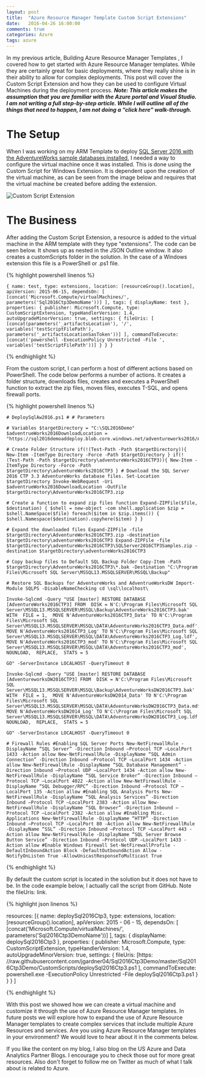 ```yaml
---
layout: post
title:  "Azure Resource Manager Template Custom Script Extensions"
date:   2016-04-26 16:00:00
comments: true
categories: Azure
tags: azure
---
```

In my previous article, Building Azure Resource Manager Templates , I covered how to get started with Azure Resource Manager templates.  While they are certainly great for basic deployments, where they really shine is in their ability to allow for complex deployments.  This post will cover the Custom Script Extension and how they can be used to configure Virtual Machines during the deployment process. ***Note: This article makes the assumption that you are familiar with the Azure portal and Visual Studio.  I am not writing a full step-by-step article.  While I will outline all of the things that need to happen, I am not doing a “click here” walk-through.***

# The Setup
When I was working on my ARM Template to deploy [SQL Server 2016 with the AdventureWorks sample databases installed](https://github.com/jgardner04/ARM-Templates/tree/master/Sql2016Ctp3Demo), I needed a way to configure the virtual machine once it was installed.  This is done using the Custom Script for Windows Extension.  It is dependent upon the creation of the virtual machine, as can be seen from the image below and requires that the virtual machine be created before adding the extension.

![Custom Script Extension](//btco.azureedge.net/gallery-800/customscriptextension.png)

# The Business
After adding the Custom Script Extension, a resource is added to the virtual machine in the ARM template with they type "extensions".  The code can be seen below.  It shows up as nested in the JSON Outline window.  It also creates a customScripts folder in the solution.  In the case of a Windows extension this file is a PowerShell or .ps1 file.

{% highlight powershell linenos %}

    { name: test, type: extensions, location: [resourceGroup().location], apiVersion: 2015-06-15, dependsOn: [ [concat('Microsoft.Compute/virtualMachines/', parameters('Sql2016Ctp3DemoName'))] ], tags: { displayName: test }, properties: { publisher: Microsoft.Compute, type: CustomScriptExtension, typeHandlerVersion: 1.4, autoUpgradeMinorVersion: true, settings: { fileUris: [ [concat(parameters('_artifactsLocation'), '/', variables('testScriptFilePath'), parameters('_artifactsLocationSasToken'))] ], commandToExecute: [concat('powershell -ExecutionPolicy Unrestricted -File ', variables('testScriptFilePath'))] } } }

{% endhighlight %}

From the custom script, I can perform a host of different actions based on PowerShell.  The code below performs a number of actions.  It creates a folder structure, downloads files, creates and executes a PowerShell function to extract the zip files, moves files, executes T-SQL, and opens firewall ports.

{% highlight powershell linenos %}

    # DeploySqlAw2016.ps1 # # Parameters

    # Variables $targetDirectory = "C:\SQL2016Demo" $adventrueWorks2016DownloadLocation = "https://sql2016demoaddeploy.blob.core.windows.net/adventureworks2016/AdventureWorks2016CTP3.zip"

    # Create Folder Structure if(!(Test-Path -Path $targetDirectory)){ New-Item -ItemType Directory -Force -Path $targetDirectory } if(!(Test-Path -Path $targetDirectory\adventureWorks2016CTP3)){ New-Item -ItemType Directory -Force -Path $targetDirectory\adventureWorks2016CTP3 } # Download the SQL Server 2016 CTP 3.3 AdventureWorks database files. Set-Location $targetDirectory Invoke-WebRequest -Uri $adventrueWorks2016DownloadLocation -OutFile $targetDirectory\AdventureWorks2016CTP3.zip

    # Create a function to expand zip files function Expand-ZIPFile($file, $destination) { $shell = new-object -com shell.application $zip = $shell.NameSpace($file) foreach($item in $zip.items()) { $shell.Namespace($destination).copyhere($item) } }

    # Expand the downloaded files Expand-ZIPFile -file $targetDirectory\AdventureWorks2016CTP3.zip -destination $targetDirectory\adventureWorks2016CTP3 Expand-ZIPFile -file $targetDirectory\adventureWorks2016CTP3\SQLServer2016CTP3Samples.zip -destination $targetDirectory\adventureWorks2016CTP3

    # Copy backup files to Default SQL Backup Folder Copy-Item -Path $targetDirectory\AdventureWorks2016CTP3\*.bak -Destination "C:\Program Files\Microsoft SQL Server\MSSQL13.MSSQLSERVER\MSSQL\Backup"

    # Restore SQL Backups for AdventureWorks and AdventrueWorksDW Import-Module SQLPS -DisableNameChecking cd \sql\localhost\

    Invoke-Sqlcmd -Query "USE [master] RESTORE DATABASE [AdventureWorks2016CTP3] FROM  DISK = N'C:\Program Files\Microsoft SQL Server\MSSQL13.MSSQLSERVER\MSSQL\Backup\AdventureWorks2016CTP3.bak' WITH  FILE = 1,  MOVE N'AdventureWorks2016CTP3_Data' TO N'C:\Program Files\Microsoft SQL Server\MSSQL13.MSSQLSERVER\MSSQL\DATA\AdventureWorks2016CTP3_Data.mdf',  MOVE N'AdventureWorks2016CTP3_Log' TO N'C:\Program Files\Microsoft SQL Server\MSSQL13.MSSQLSERVER\MSSQL\DATA\AdventureWorks2016CTP3_Log.ldf',  MOVE N'AdventureWorks2016CTP3_mod' TO N'C:\Program Files\Microsoft SQL Server\MSSQL13.MSSQLSERVER\MSSQL\DATA\AdventureWorks2016CTP3_mod',  NOUNLOAD,  REPLACE,  STATS = 5

    GO" -ServerInstance LOCALHOST -QueryTimeout 0

    Invoke-Sqlcmd -Query "USE [master] RESTORE DATABASE [AdventureworksDW2016CTP3] FROM  DISK = N'C:\Program Files\Microsoft SQL Server\MSSQL13.MSSQLSERVER\MSSQL\Backup\AdventureWorksDW2016CTP3.bak' WITH  FILE = 1,  MOVE N'AdventureWorksDW2014_Data' TO N'C:\Program Files\Microsoft SQL Server\MSSQL13.MSSQLSERVER\MSSQL\DATA\AdventureWorksDW2016CTP3_Data.mdf',  MOVE N'AdventureWorksDW2014_Log' TO N'C:\Program Files\Microsoft SQL Server\MSSQL13.MSSQLSERVER\MSSQL\DATA\AdventureWorksDW2016CTP3_Log.ldf',  NOUNLOAD,  REPLACE,  STATS = 5

    GO" -ServerInstance LOCALHOST -QueryTimeout 0

    # Firewall Rules #Enabling SQL Server Ports New-NetFirewallRule -DisplayName “SQL Server” -Direction Inbound –Protocol TCP –LocalPort 1433 -Action allow New-NetFirewallRule -DisplayName “SQL Admin Connection” -Direction Inbound –Protocol TCP –LocalPort 1434 -Action allow New-NetFirewallRule -DisplayName “SQL Database Management” -Direction Inbound –Protocol UDP –LocalPort 1434 -Action allow New-NetFirewallRule -DisplayName “SQL Service Broker” -Direction Inbound –Protocol TCP –LocalPort 4022 -Action allow New-NetFirewallRule -DisplayName “SQL Debugger/RPC” -Direction Inbound –Protocol TCP –LocalPort 135 -Action allow #Enabling SQL Analysis Ports New-NetFirewallRule -DisplayName “SQL Analysis Services” -Direction Inbound –Protocol TCP –LocalPort 2383 -Action allow New-NetFirewallRule -DisplayName “SQL Browser” -Direction Inbound –Protocol TCP –LocalPort 2382 -Action allow #Enabling Misc. Applications New-NetFirewallRule -DisplayName “HTTP” -Direction Inbound –Protocol TCP –LocalPort 80 -Action allow New-NetFirewallRule -DisplayName “SSL” -Direction Inbound –Protocol TCP –LocalPort 443 -Action allow New-NetFirewallRule -DisplayName “SQL Server Browse Button Service” -Direction Inbound –Protocol UDP –LocalPort 1433 -Action allow #Enable Windows Firewall Set-NetFirewallProfile -DefaultInboundAction Block -DefaultOutboundAction Allow -NotifyOnListen True -AllowUnicastResponseToMulticast True
{% endhighlight %}

By default the custom script is located in the solution but it does not have to be.  In the code example below, I actually call the script from GitHub.  Note the fileUris: link.

{% highlight json linenos %}

resources: [{
        name: deploySql2016Ctp3,
        type: extensions,
        location: [resourceGroup().location],
        apiVersion: 2015 - 06 - 15,
        dependsOn: [
            [concat('Microsoft.Compute/virtualMachines/', parameters('Sql2016Ctp3DemoName'))]
        ],
        tags: {
            displayName: deploySql2016Ctp3
        },
        properties: {
            publisher: Microsoft.Compute,
            type: CustomScriptExtension,
            typeHandlerVersion: 1.4,
            autoUpgradeMinorVersion: true,
            settings: {
                fileUris: [https: //raw.githubusercontent.com/jgardner04/Sql2016Ctp3Demo/master/Sql2016Ctp3Demo/CustomScripts/deploySql2016Ctp3.ps1 ], commandToExecute: powershell.exe -ExecutionPolicy Unrestricted -File deploySql2016Ctp3.ps1 } } } ]

{% endhighlight %}

With this post we showed how we can create a virtual machine and customize it through the use of Azure Resource Manager templates.  In future posts we will explore how to expand the use of Azure Resource Manager templates to create complex services that include multiple Azure Resources and services.  Are you using Azure Resource Manager templates in your environment?  We would love to hear about it in the comments below.

If you like the content on my blog, I also blog on the US Azure and Data Analytics Partner Blogs.  I encourage you to check those out for more great resources. Also don't forget to follow me on Twitter as much of what I talk about is related to Azure.
